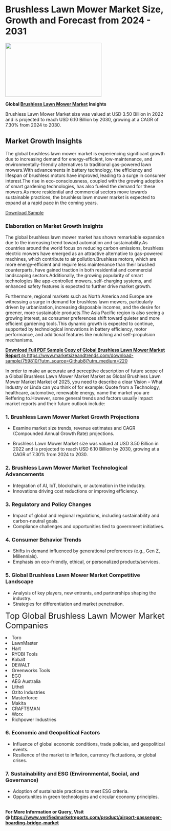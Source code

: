 <H1>Brushless Lawn Mower Market Size, Growth and Forecast from 2024 - 2031</H1><img class="aligncenter size-medium wp-image-584254" src="https://thirdeyenews.in/wp-content/uploads/2024/09/Global-Market-Research-300x168.jpeg" alt="" width="300" height="168" /><p><strong>Global&nbsp;<a href="https://www.marketsizeandtrends.com/download-sample/759810/?utm_source=Github8j?utm_medium=220">Brushless Lawn Mower Market</a> Insights</strong></p><p>Brushless Lawn Mower Market size was valued at USD 3.50 Billion in 2022 and is projected to reach USD 6.10 Billion by 2030, growing at a CAGR of 7.30% from 2024 to 2030.</p><p><h2>Market Growth Insights</h2> <p>The global brushless lawn mower market is experiencing significant growth due to increasing demand for energy-efficient, low-maintenance, and environmentally-friendly alternatives to traditional gas-powered lawn mowers.With advancements in battery technology, the efficiency and lifespan of brushless motors have improved, leading to a surge in consumer interest.The rise in eco-consciousness, coupled with the growing adoption of smart gardening technologies, has also fueled the demand for these mowers.As more residential and commercial sectors move towards sustainable practices, the brushless lawn mower market is expected to expand at a rapid pace in the coming years.</p> <p><a href="#">Download Sample</a></p> <h3>Elaboration on Market Growth Insights</h3> <p>The global brushless lawn mower market has shown remarkable expansion due to the increasing trend toward automation and sustainability.As countries around the world focus on reducing carbon emissions, brushless electric mowers have emerged as an attractive alternative to gas-powered machines, which contribute to air pollution.Brushless motors, which are more energy-efficient and require less maintenance than their brushed counterparts, have gained traction in both residential and commercial landscaping sectors.Additionally, the growing popularity of smart technologies like app-controlled mowers, self-charging systems, and enhanced safety features is expected to further drive market growth.</p> <p>Furthermore, regional markets such as North America and Europe are witnessing a surge in demand for brushless lawn mowers, particularly driven by urbanization, increasing disposable incomes, and the desire for greener, more sustainable products.The Asia Pacific region is also seeing a growing interest, as consumer preferences shift toward quieter and more efficient gardening tools.This dynamic growth is expected to continue, supported by technological innovations in battery efficiency, motor performance, and additional features like mulching and self-propulsion mechanisms.</p> <p><a href="#"></p><p><span class=""><strong>Download Full PDF Sample Copy of Global Brushless Lawn Mower Market Report</strong> @ <a href="https://www.marketsizeandtrends.com/download-sample/759810/?utm_source=Github8j?utm_medium=220" target="_blank">https://www.marketsizeandtrends.com/download-sample/759810/?utm_source=Github8j?utm_medium=220</a></span></p><p>In order to make an accurate and perceptive description of future scope of a Global&nbsp;Brushless Lawn Mower Market Market as Global&nbsp;Brushless Lawn Mower Market Market of 2025, you need to describe a clear Vision &ndash; What Industry or Linda can you think of for example: Quote from a Technology, healthcare, automotive, renewable energy, name the market you are Reffering to.However, some general trends and factors usually impact market reports and their future outlook include:</p><h3>1.&nbsp;<strong>Brushless Lawn Mower Market Growth Projections</strong></h3><ul><li>Examine market size trends, revenue estimates and CAGR (Compounded Annual Growth Rate) projections.</li><li><p>Brushless Lawn Mower Market size was valued at USD 3.50 Billion in 2022 and is projected to reach USD 6.10 Billion by 2030, growing at a CAGR of 7.30% from 2024 to 2030.</p></li></ul><h3>2.&nbsp;<strong>Brushless Lawn Mower Market Technological Advancements</strong></h3><ul><li>Integration of AI, IoT, blockchain, or automation in the industry.</li><li>Innovations driving cost reductions or improving efficiency.</li></ul><h3>3.&nbsp;<strong>Regulatory and Policy Changes</strong></h3><ul><li>Impact of global and regional regulations, including sustainability and carbon-neutral goals.</li><li>Compliance challenges and opportunities tied to government initiatives.</li></ul><h3>4.&nbsp;<strong>Consumer Behavior Trends</strong></h3><ul><li>Shifts in demand influenced by generational preferences (e.g., Gen Z, Millennials).</li><li>Emphasis on eco-friendly, ethical, or personalized products/services.</li></ul><h3>5.&nbsp;<strong>Global Brushless Lawn Mower Market Competitive Landscape</strong></h3><ul><li>Analysis of key players, new entrants, and partnerships shaping the industry.</li><li>Strategies for differentiation and market penetration.</li></ul><p data-pm-slice="1 1 []"><span style="color: inherit; font-family: inherit; font-size: 25px;">Top Global Brushless Lawn Mower Market Companies</span></p><div class="" data-test-id=""><p><li>Toro</li><li> LawnMaster</li><li> Hart</li><li> RYOBI Tools</li><li> Kobalt</li><li> DEWALT</li><li> Greenworks Tools</li><li> EGO</li><li> AEG Australia</li><li> Litheli</li><li> Ozito Industries</li><li> Masterforce</li><li> Makita</li><li> CRAFTSMAN</li><li> Worx</li><li> Richpower Industries</li></p></div><h3>6.&nbsp;<strong>Economic and Geopolitical Factors</strong></h3><ul><li>Influence of global economic conditions, trade policies, and geopolitical events.</li><li>Resilience of the market to inflation, currency fluctuations, or global crises.</li></ul><h3>7.&nbsp;<strong>Sustainability and ESG (Environmental, Social, and Governance)</strong></h3><ul><li>Adoption of sustainable practices to meet ESG criteria.</li><li>Opportunities in green technologies and circular economy principles.</li></ul><h2><strong style="font-size: 14px;">For More Information or Query, Visit @&nbsp;</strong><a style="background-color: #ffffff; font-size: 14px;" href="https://www.marketsizeandtrends.com/report/brushless-lawn-mower-market/" target="_blank">https://www.verifiedmarketreports.com/product/airport-passenger-boarding-bridge-market</a></h2>